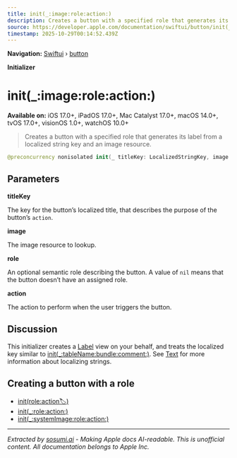 ```yaml
---
title: init(_:image:role:action:)
description: Creates a button with a specified role that generates its label from a localized string key and an image resource.
source: https://developer.apple.com/documentation/swiftui/button/init(_:image:role:action:)
timestamp: 2025-10-29T00:14:52.439Z
---
```


**Navigation:** [Swiftui](/documentation/swiftui) › [button](/documentation/swiftui/button)

**Initializer**

# init(_:image:role:action:)

**Available on:** iOS 17.0+, iPadOS 17.0+, Mac Catalyst 17.0+, macOS 14.0+, tvOS 17.0+, visionOS 1.0+, watchOS 10.0+

> Creates a button with a specified role that generates its label from a localized string key and an image resource.

```swift
@preconcurrency nonisolated init(_ titleKey: LocalizedStringKey, image: ImageResource, role: ButtonRole?, action: @escaping @MainActor () -> Void)
```

## Parameters

**titleKey**

The key for the button’s localized title, that describes the purpose of the button’s `action`.



**image**

The image resource to lookup.



**role**

An optional semantic role describing the button. A value of `nil` means that the button doesn’t have an assigned role.



**action**

The action to perform when the user triggers the button.



## Discussion

This initializer creates a [Label](/documentation/swiftui/label) view on your behalf, and treats the localized key similar to [init(_:tableName:bundle:comment:)](/documentation/swiftui/text/init(_:tablename:bundle:comment:)). See [Text](/documentation/swiftui/text) for more information about localizing strings.

## Creating a button with a role

- [init(role:action:label:)](/documentation/swiftui/button/init(role:action:label:))
- [init(_:role:action:)](/documentation/swiftui/button/init(_:role:action:))
- [init(_:systemImage:role:action:)](/documentation/swiftui/button/init(_:systemimage:role:action:))

---

*Extracted by [sosumi.ai](https://sosumi.ai) - Making Apple docs AI-readable.*
*This is unofficial content. All documentation belongs to Apple Inc.*
